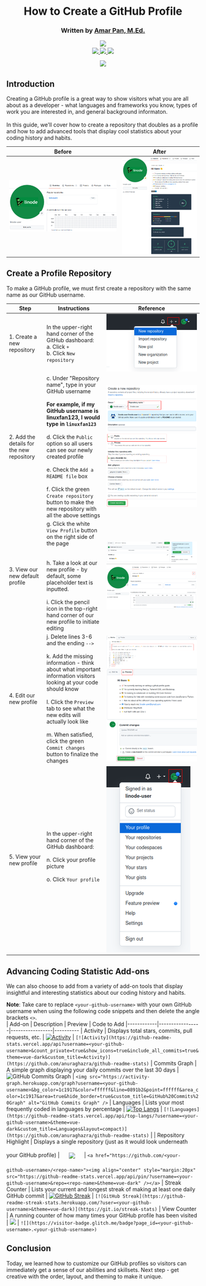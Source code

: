 <center>

# How to Create a GitHub Profile
<h3 id="author">
   Written by <a href="https://www.linkedin.com/in/profpan396/">Amar Pan, M.Ed.</a></h3> 

<!-- Delete below for publication -->
 <a href="https://profpan396.github.io" target="_blank">
        <img
          src="https://img.shields.io/badge/-profpan396.github.io-magenta?style=flat&logo=Blackberry&logoColor=black">
      </a>
      <br>

 <a href="https://www.github.com/profpan396/" target="_blank">
        <img
          src="https://img.shields.io/badge/-@profpan396-junglegreen?style=flat&logo=GitHub&logoColor=black">
      </a>
 <a href="https://www.linkedin.com/in/profpan396/" target="_blank">
      <img src="https://img.shields.io/badge/-@profpan396-blue?style=flat&logo=Linkedin&logoColor=black">
 </a> 
  <a href="https://medium.com/@profpan396">
    <img src="https://img.shields.io/badge/-@profpan396-pink?style=flat&logo=medium&logoColor=black">
 </a>
 
![](https://visitor-badge.glitch.me/badge?page_id=profpan396.github-profile-tutorial)

<!-- Delete above for publication -->
    
 </center>

## Introduction
Creating a GitHub profile is a great way to show visitors what you are all about as a developer - what languages and frameworks you know, types of work you are interested in, and general background informaton. 
<br><br>
In this guide, we'll cover how to create a repository that doubles as a profile and how to add advanced tools that display cool statistics about your coding history and habits. 

| Before | After |
|:------:|:-----:|
|![](images/ghprofile-before-no-profile.png) | ![](images/ghprofile-final-profile.png) 

## Create a Profile Repository
To make a GitHub profile, we must first create a repository with the same name as our GitHub username. 

|      Step      |      Instructions      |      Reference |
|----------------|------------------------|---------------
|1. Create a new repository | In the upper-right hand corner of the GitHub dashboard: <br>a. Click `+` <br> b. Click `New repository`            | ![](images/ghprofile-new-repo.png)
|2. Add the details for the new repository | c. Under "Repository name", type in your GitHub username <br><br> **For example, if my GitHub username is linuxfan123, I would type in `linuxfan123`** <br><br> d. Click the `Public` option so all users can see our newly created profile <br><br> e. Check the `Add a README file` box <br><br> f. Click the green `Create repository` button to make the new repository with all the above settings   | ![](images/ghprofile-name-repo.png)
|3. View our new default profile | g. Click the white `View Profile` button on the right side of the page <br><br><br> h. Take a look at our new profile - by default, some placeholder text is inputted. <br><br> i. Click the pencil icon in the top-right hand corner of our new profile to initiate editing |  ![](images/ghprofile-created-profile.png) ![](images/ghprofile-default-profile.png)
| 4. Edit our new profile | j. Delete lines 3-6 and the ending `-->` <br><br> k. Add the missing information - think about what important information visitors looking at your code should know <br><br> l. Click the `Preview` tab to see what the new edits will actually look like <br><br> m. When satisfied, click the green `Commit changes` button to finalize the changes  | ![](images/ghprofile-edit-profile.png) ![](images/ghprofile-preview.png)
| 5. View your new profile | In the upper-right hand corner of the GitHub dashboard: <br><br>n. Click your profile picture <br><br> o. Click `Your profile` <br><br> | ![](images/ghprofile-your-profile.png)

## Advancing Coding Statistic Add-ons
We can also choose to add from a variety of add-on tools that display insightful and interesting statistics about our coding history and habits.

**Note**: Take care to replace `<your-github-username>` with your own GitHub username when using the following code snippets and then delete the angle brackets `<>`. 
<br>
|   Add-on   |   Description   |   Preview   |   Code to Add 
|------------|-----------------|-----------------|----------
| Activity   | Displays total stars, commits, pull requests, etc. | [![Activity](https://github-readme-stats.vercel.app/api?username=profpan396&count_private=true&show_icons=true&include_all_commits=true&theme=vue-dark&custom_title=Activity)](https://github.com/anuraghazra/github-readme-stats) | `[![Activity](https://github-readme-stats.vercel.app/api?username=<your-github-username>&count_private=true&show_icons=true&include_all_commits=true&theme=vue-dark&custom_title=Activity)](https://github.com/anuraghazra/github-readme-stats)`
| Commits Graph | A simple graph displaying your daily commits over the last 30 days |  <img src="https://activity-graph.herokuapp.com/graph?username=profpan396&bg_color=1c1917&color=ffffff&line=0891b2&point=ffffff&area_color=1c1917&area=true&hide_border=true&custom_title=GitHub%20Commits%20Graph" alt="GitHub Commits Graph" /> | `<img src="https://activity-graph.herokuapp.com/graph?username=<your-github-username>&bg_color=1c1917&color=ffffff&line=0891b2&point=ffffff&area_color=1c1917&area=true&hide_border=true&custom_title=GitHub%20Commits%20Graph" alt="GitHub Commits Graph" />`
| Languages  | Lists your most frequently coded in languages by percentage | [![Top Langs](https://github-readme-stats.vercel.app/api/top-langs/?username=profpan396&theme=vue-dark&custom_title=Languages&layout=compact)](https://github.com/anuraghazra/github-readme-stats) | `[![Languages](https://github-readme-stats.vercel.app/api/top-langs/?username=<your-github-username>&theme=vue-dark&custom_title=Languages&layout=compact)](https://github.com/anuraghazra/github-readme-stats)` | 
| Repository Highlight | Displays a single repository (just as it would look underneath your GitHub profile) | <a href="https://github.com/profpan396/simon-memory-game"><img align="center" style="margin:20px" src="https://github-readme-stats.vercel.app/api/pin/?username=profpan396&repo=simon-memory-game&theme=vue-dark" /></a> | `<a href="https://github.com/<your-github-username>/<repo-name>"><img align="center" style="margin:20px" src="https://github-readme-stats.vercel.app/api/pin/?username=<your-github-username>&repo=<repo-name>&theme=vue-dark" /></a>`
| Streak Counter | Lists your current and longest streak of making at least one daily GitHub commit | [![GitHub Streak](https://github-readme-streak-stats.herokuapp.com/?user=profpan396&theme=vue-dark)](https://git.io/streak-stats) | `[![GitHub Streak](https://github-readme-streak-stats.herokuapp.com/?user=<your-github-username>&theme=vue-dark)](https://git.io/streak-stats)`
| View Counter | A running counter of how many times your GitHub profile has been visited | ![](https://visitor-badge.glitch.me/badge?page_id=amarpan.amarpan) | `![](https://visitor-badge.glitch.me/badge?page_id=<your-github-username>.<your-github-username>)`

## Conclusion
Today, we learned how to customize our GitHub profiles so visitors can immediately get a sense of our abilities and skillsets. Next step - get creative with the order, layout, and theming to make it unique. 